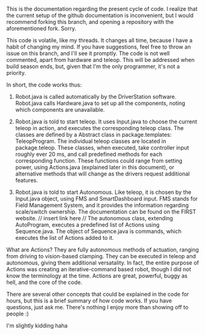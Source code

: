 This is the documentation regarding the present cycle of code. I realize that the current setup of the github documentation is inconvenient, but I would recommend forking this branch, and opening a repository with the aforementioned fork. Sorry.

This code is volatile, like my threads. It changes all time, because I have a habit of changing my mind. If you have suggestions, feel free to throw an issue on this branch, and I'll see it promptly. The code is not well commented, apart from hardware and teleop. This will be addressed when build season ends, but, given that I'm the only programmer, it's not a priority. 

In short, the code works thus:
1. Robot.java is called automatically by the DriverStation software. Robot.java calls Hardware.java to set up all the components, noting which components are unavailable. 

2. Robot.java is told to start teleop. It uses Input.java to choose the current teleop in action, and executes the corresponding teleop class. The classes are defined by a Abstract class in package.templates: TeleopProgram. The individual teleop classes are located in package.teleop. These classes, when executed, take controller input roughly ever 20 ms, and call predefined methods for each corresponding function. These functions could range from setting power, using Actions.java (explained later in this document), or alternative methods that will change as the drivers request additional features. 

3. Robot.java is told to start Autonomous. Like teleop, it is chosen by the Input.java object, using FMS and SmartDashboard input. FMS stands for Field Management System, and it provides the information regarding scale/switch ownership. The documentation can be found on the FIRST website. // insert link here // The autonomous class, extending AutoProgram, executes a predefined list of Actions using Sequence.java. The object of Sequence.java is commands, which executes the list of Actions added to it.

What are Actions?
They are fully autonomous methods of actuation, ranging from driving to vision-based clamping. They can be executed in teleop and autonomous, giving them additional versatality. In fact, the entire purpose of Actions was creating an iterative-command based robot, though I did not know the terminology at the time. Actions are great, powerful, buggy as hell, and the core of the code.

There are several other concepts that could be explained in the code for hours, but this is a brief summary of how code works. If you have questions, just ask me. There's nothing I enjoy more than showing off to people :)

I'm slightly kidding haha
